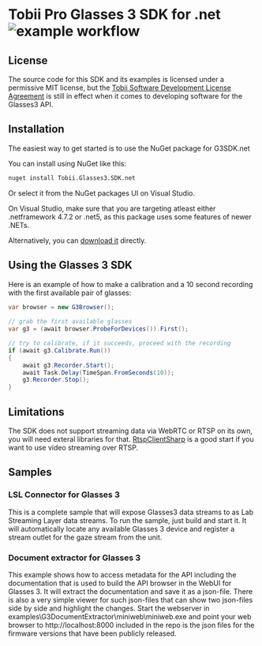 # Tobii Pro Glasses 3 SDK for .net ![example workflow](https://github.com/tobiipro/G3SDK.net/actions/workflows/build.yml/badge.svg)

## License
The source code for this SDK and its examples is licensed under a permissive MIT license, but the 
[Tobii Software Development License Agreement](SDLA/licenseagreement.html) is still in effect when 
it comes to developing software for the Glasses3 API.

## Installation 

The easiest way to get started is to use the NuGet package for G3SDK.net

You can install using NuGet like this:

```cmd
nuget install Tobii.Glasses3.SDK.net
```

Or select it from the NuGet packages UI on Visual Studio.

On Visual Studio, make sure that you are targeting atleast either .netframework 4.7.2 or .net5, as this package uses some features of newer .NETs.  

Alternatively, you can [download it](https://nuget.org/packages/Tobii.Glasses3.SDK) directly.

## Using the Glasses 3 SDK
Here is an example of how to make a calibration and a 10 second recording with the first available pair of glasses:

```csharp
var browser = new G3Browser();
       
// grab the first available glasses
var g3 = (await browser.ProbeForDevices()).First();

// try to calibrate, if it succeeds, proceed with the recording
if (await g3.Calibrate.Run())
{
    await g3.Recorder.Start();
    await Task.Delay(TimeSpan.FromSeconds(10));
    g3.Recorder.Stop();
}
```
## Limitations

The SDK does not support streaming data via WebRTC or RTSP on its own, you will need exteral libraries for that. 
[RtspClientSharp](https://github.com/BogdanovKirill/RtspClientSharp) is a good start if you want to use video streaming over RTSP.

## Samples
### LSL Connector for Glasses 3
This is a complete sample that will expose Glasses3 data streams to as Lab Streaming Layer data streams. To run the sample, just build and start it. It will automatically locate any available Glasses 3 device and register a stream outlet for the gaze stream from the unit.

### Document extractor for Glasses 3
This example shows how to access metadata for the API including the documentation that is used to build the API browser in the WebUI for Glasses 3. It will extract the documentation and save it as a json-file. There is also a very simple viewer for such json-files that can show two json-files side by side and highlight the changes. 
Start the webserver in examples\G3DocumentExtractor\miniweb\miniweb.exe and point your web browser to http://localhost:8000
included in the repo is the json files for the firmware versions that have been publicly released.